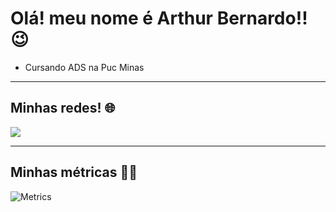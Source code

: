 # Olá! meu nome é Arthur Bernardo!! :wink:

<ul>
    <li>Cursando ADS na Puc Minas</li>
</ul>

---

## Minhas redes! :globe_with_meridians:

<a href="https://www.linkedin.com/in/arthur-bernardo-a636b3180/" target="_blank"><img src="https://img.shields.io/badge/-LinkedIn-%230077B5?style=for-the-badge&logo=linkedin&logoColor=white" target="_blank"></a>

---

## Minhas métricas 👨‍💻

![Metrics](https://metrics.lecoq.io/ArthurBernardoDev)
